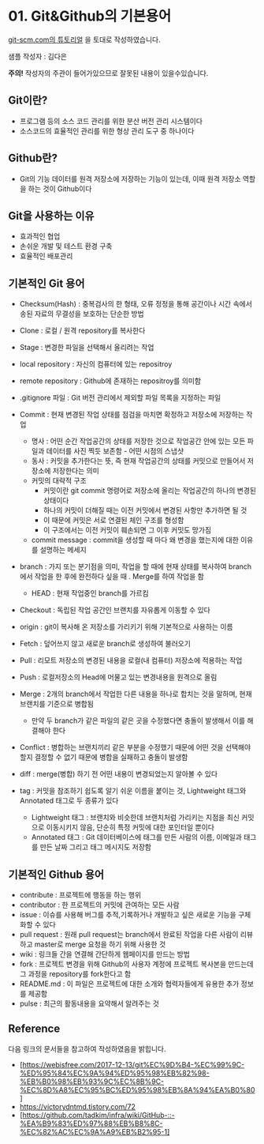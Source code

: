 # 01. Git&Github의 기본용어

[git-scm.com의 튜토리얼](https://git-scm.com/book/ko/v1/시작하기) 을 토대로 작성하였습니다.

샘플 작성자 : 김다은

**주의!** 작성자의 주관이 들어가있으므로 잘못된 내용이 있을수있습니다.



## Git이란?

* 프로그램 등의 소스 코드 관리를 위한 분산 버전 관리 시스템이다
* 소스코드의 효율적인 관리를 위한 형상 관리 도구 중 하나이다



## Github란?

* Git의 기능 데이터를 원격 저장소에 저장하는 기능이 있는데, 이때 원격 저장소 역할을 하는 것이 Github이다



## Git을 사용하는 이유

* 효과적인 협업
* 손쉬운 개발 및 테스트 환경 구축
* 효율적인 배포관리

## 기본적인 Git 용어

- Checksum(Hash) : 중복검사의 한 형태, 오류 정정을 통해 공간이나 시간 속에서 송된 자료의 무결성을 보호하는 단순한 방법

- Clone :  로컬 / 원격 repository를 복사한다

- Stage : 변경한 파일을 선택해서 올리려는 작업

- local repository : 자신의 컴퓨터에 있는 repositroy

- remote repository : Github에 존재하는 repositroy를 의미함

- .gitignore 파일 : Git 버전 관리에서 제외할 파일 목록을 지정하는 파일

- Commit : 현재 변경된 작업 상태를 점검을 마치면 확정하고 저장소에 저장하는 작업
  - 명사 : 어떤 순간 작업공간의 상태를 저장한 것으로 작업공간 안에 있는 모든 파일과 데이터를 사진 찍듯 보존함 - 어떤 시점의 스냅샷
  - 동사 : 커밋을 추가한다는 뜻, 즉 현재 작업공간의 상태를 커밋으로 만들어서 저장소에 저장한다는 의미
  - 커밋의 대략적 구조
    - 커밋이란 git commit 명령어로 저장소에 올리는 작업공간의 하나의 변경된 상태이다
    - 하나의 커밋이 더해질 때는 이전 커밋에서 변경된 사항만 추가하면 될 것
    - 이 때문에 커밋은 서로 연결된 체인 구조를 형성함
    - 이 구조에서는 이전 커밋이 훼손되면 그 이후 커밋도 망가짐
  - commit message : commit을 생성할 때 마다 왜 변경을 했는지에 대한 이유를 설명하는 메세지
  
- branch : 가지 또는 분기점을 의미, 작업을 할 때에 현재 상태를 복사하여 branch에서 작업을 한 후에 완전하다 싶을 때       .               Merge를 하여 작업을 함
  
  - HEAD : 현재 작업중인 branch를 가르킴
  
- Checkout : 독립된 작업 공간인 브랜치를 자유롭게 이동할 수 있다

- origin : git이 복사해 온 저장소를 가리키기 위해 기본적으로 사용하는 이름

- Fetch : 덮어쓰지 않고 새로운 branch로 생성하여 불러오기

- Pull : 리모트 저장소의 변경된 내용을 로컬(내 컴퓨터) 저장소에 적용하는 작업

- Push : 로컬저장소의 Head에 머물고 있는 변경내용을 원격으로 올림

- Merge : 2개의 branch에서 작업한 다른 내용을 하나로 합치는 것을 말하며, 현재 브랜치를 기준으로 병합됨

  - 만약 두 branch가 같은 파일의 같은 곳을 수정했다면 충돌이 발생해서 이를 해결해야 한다

- Conflict : 병합하는 브랜치끼리 같은 부분을 수정했기 때문에 어떤 것을 선택해야할지 결정할 수 없기 때문에 병합을 실패하고 충돌이 발생함

- diff : merge(병합) 하기 전 어떤 내용이 변경되었는지 알아볼 수 있다

- tag : 커밋을 참조하기 쉽도록 알기 쉬운 이름을 붙이는 것, Lightweight 태그와 Annotated 태그로 두 종류가 있다

  - Lightweight 태그 : 브랜치와 비슷한데 브랜치처럼 가리키는 지점을 최신 커밋으로 이동시키지 않음, 단순히 특정 커밋에 대한 포인터일 뿐이다
  - Annotated 태그 : Git 데이터베이스에 태그를 만든 사람의 이름, 이메일과 태그를 만든 날짜 그리고 태그 메시지도 저장함
  
  

## 기본적인 Github 용어

- contribute : 프로젝트에 행동을 하는 행위
- contributor : 한 프로젝트의 커밋에 관여하는 모든 사람
- issue : 이슈를 사용해 버그를 추적,기록하거나 개발하고 싶은 새로운 기능을 구체화할 수 있다
- pull request : 원래 pull request는 branch에서 완료된 작업을 다른 사람이 리뷰하고 master로 merge 요청을 하기 위해 사용한 것
- wiki : 링크들 간을 연결해 간단하게 웹페이지를 만드는 방법
- fork : 프로젝트 변경을 위해 Github의 사용자 계정에 프로젝트 복사본을 만드는데 그 과정을 repository를 fork한다고 함
- README.md : 이 파일은 프로젝트에 대한 소개와 협력자들에게 유용한 추가 정보를 제공함
- pulse : 최근의 활동내용을 요약해서 알려주는 것

## Reference

다음 링크의 문서들을 참고하여 작성하였음을 밝힙니다.

* [https://webisfree.com/2017-12-13/git%EC%9D%B4-%EC%99%9C-%ED%95%84%EC%9A%94%ED%95%98%EB%82%98-%EB%B0%98%EB%93%9C%EC%8B%9C-%EC%8D%A8%EC%95%BC%ED%95%98%EB%8A%94%EA%B0%80]
* https://victorydntmd.tistory.com/72
* [https://github.com/tadkim/infra/wiki/GitHub-::-%EA%B9%83%ED%97%88%EB%B8%8C-%EC%82%AC%EC%9A%A9%EB%B2%95-1]